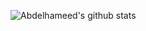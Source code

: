 
![Abdelhameed's github stats](https://github-readme-stats.vercel.app/api?username=Abdelhameed-maged&theme=tokyonight&show_icons=true&count_private=true)


